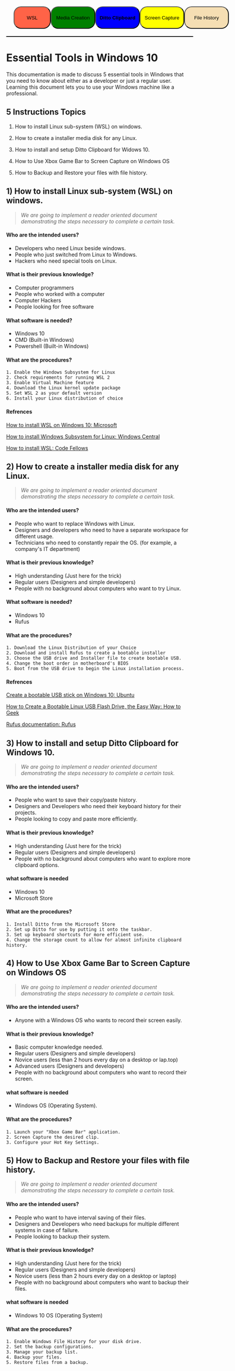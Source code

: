<div style="display:flex; justify-content: space-between; border-bottom:2px double black; padding: 20px;">
<a href="/Instructions-Markdown-/WSL"><button style= "background-color: tomato; color:black; border-radius:20px; width:100px; height:60px;">WSL</button></a>
<a href="/Instructions-Markdown-/Linux"><button style="background-color: green; color:black; border-radius:20px;  width:120px; height:60px;">Media Creation</button></a>
<a href="/Instructions-Markdown-/Ditto"><button style="background-color: blue; color:black; border-radius:20px; width:120px; height:60px;"><strong>Ditto Clipboard</strong></button></a>
<a href="/Instructions-Markdown-/screenCapture"><button style=" background-color: yellow; color:black; border-radius:20px; width:120px; height:60px;">Screen Capture</button></a>
<a href="/Instructions-Markdown-/FileHistory"><button style=" background-color: wheat; color:black; border-radius:20px; width:120px; height:60px;">File History</button></a>
</div>

# **Essential Tools in Windows  10**

This documentation is made to discuss 5 essential tools in Windows that you need to know about either as a developer or just a regular user. Learning this document lets you to use your Windows machine like a professional.
## 5 Instructions Topics

1) How to install Linux sub-system (WSL) on windows.  

2) How to create a installer media disk for any Linux.

3) How to install and setup Ditto Clipboard for Widows 10.

4) How to Use Xbox Game Bar to Screen Capture on Windows OS

5) How to Backup and Restore your files with file history.


## 1) How to install Linux sub-system (WSL) on windows. 

> _We are going to implement a reader oriented document demonstrating the steps necessary to complete a certain task._ 

#### Who are the intended users?

- Developers who need Linux beside windows.
- People who just switched from Linux to Windows.
- Hackers who need special tools on Linux.

#### What is their previous knowledge?

- Computer programmers
- People who worked with a computer
- Computer Hackers
- People looking for free software

#### What software is needed?

- Windows 10
- CMD (Built-in Windows)
- Powershell (Built-in Windows)


#### What are the procedures?

    1. Enable the Windows Subsystem for Linux
    2. Check requirements for running WSL 2
    3. Enable Virtual Machine feature
    4. Download the Linux kernel update package
    5. Set WSL 2 as your default version
    6. Install your Linux distribution of choice

#### Refrences

[How to install WSL on Windows 10: Microsoft](https://docs.microsoft.com/en-us/windows/wsl/install-win10)

[How to install Windows Subsystem for Linux: Windows Central](https://www.windowscentral.com/install-windows-subsystem-linux-windows-10)

[How to install WSL: Code Fellows](https://codefellows.github.io/setup-guide/windows/)

## 2) How to create a installer media disk for any Linux.

> _We are going to implement a reader oriented document demonstrating the steps necessary to complete a certain task._ 

#### Who are the intended users?

- People who want to replace Windows with Linux.
- Designers and developers who need to have a separate workspace for different usage.
- Technicians who need to constantly repair the OS. (for example, a company's IT department)

#### What is their previous knowledge?

- High understanding (Just here for the trick)
- Regular users (Designers and simple developers)
- People with no background about computers who want to try Linux.

#### What software is needed?

- Windows 10
- Rufus


#### What are the procedures?

    1. Download the Linux Distribution of your Choice
    2. Download and install Rufus to create a bootable installer
    3. Choose the USB drive and Installer file to create bootable USB. 
    4. Change the boot order in motherboard's BIOS
    5. Boot from the USB drive to begin the Linux installation process.

#### Refrences

[Create a bootable USB stick on Windows 10: Ubuntu](https://ubuntu.com/tutorials/create-a-usb-stick-on-windows)

[How to Create a Bootable Linux USB Flash Drive, the Easy Way: How to Geek](https://www.howtogeek.com/howto/linux/create-a-bootable-ubuntu-usb-flash-drive-the-easy-way/)

[Rufus documentation: Rufus](https://rufus.ie/en_US/)

## 3) How to install and setup Ditto Clipboard for Windows 10.

> _We are going to implement a reader oriented document demonstrating the steps necessary to complete a certain task._ 


#### Who are the intended users?

- People who want to save their copy/paste history.
- Designers and Developers who need their keyboard history for their projects.
- People looking to copy and paste more efficiently.

#### What is their previous knowledge?

- High understanding (Just here for the trick)
- Regular users (Designers and simple developers)
- People with no background about computers who want to explore more clipboard options.

#### what software is needed

- Windows 10
- Microsoft Store

#### What are the procedures?

    1. Install Ditto from the Microsoft Store
    2. Set up Ditto for use by putting it onto the taskbar.
    3. Set up keyboard shortcuts for more efficient use.
    4. Change the storage count to allow for almost infinite clipboard history.


## 4) How to Use Xbox Game Bar to Screen Capture on Windows OS

> _We are going to implement a reader oriented document demonstrating the steps necessary to complete a certain task._

#### Who are the intended users?

- Anyone with a Windows OS who wants to record their screen easily.

#### What is their previous knowledge?

- Basic computer knowledge needed.
- Regular users (Designers and simple developers)
- Novice users (less than 2 hours every day on a desktop or lap.top)
- Advanced users (Designers and developers)
- People with no background about computers who want to record their screen.
#### what software is needed

- Windows OS (Operating System).

#### What are the procedures?

    1. Launch your "Xbox Game Bar" application.
    2. Screen Capture the desired clip.
    3. Configure your Hot Key Settings.


## 5) How to Backup and Restore your files with file history.

> _We are going to implement a reader oriented document demonstrating the steps necessary to complete a certain task._ 
#### Who are the intended users?

- People who want to have interval saving of their files.
- Designers and Developers who need backups for multiple different systems in case of failure.
- People looking to backup their system.

#### What is their previous knowledge?

- High understanding (Just here for the trick)
- Regular users (Designers and simple developers)
- Novice users (less than 2 hours every day on a desktop or laptop)
- People with no background about computers who want to backup their files.

#### what software is needed

- Windows 10 OS (Operating System)

#### What are the procedures?

    1. Enable Windows File History for your disk drive.
    2. Set the backup configurations.
    3. Manage your backup list.
    4. Backup your files.
    5. Restore files from a backup.
